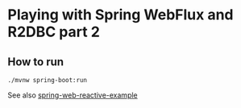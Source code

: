 # Playing with Spring WebFlux and R2DBC part 2

## How to run
`./mvnw spring-boot:run`

See also [spring-web-reactive-example](https://github.com/KostyantynPanchenko/spring-web-reactive-example)

